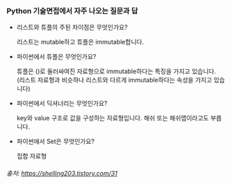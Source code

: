 ### Python 기술면접에서 자주 나오는 질문과 답

- 리스트와 튜플의 주된 차이점은 무엇인가요?

  리스트는 mutable하고 튜플은 immutable합니다.

- 파이썬에서 튜플은 무엇인가요?

  튜플은 ()로 둘러싸여진 자료형으로 immutable하다는 특징을 가지고 있습니다. (리스트 자료형과 비슷하나 리스트와 다르게 immutable하다는 속성을 가지고 있습니다)

- 파이썬에서 딕셔너리는 무엇인가요?

  key와 value 구조로 값을 구성하는 자료형입니다. 해쉬 또는 해쉬맵이라고도 부릅니다.

- 파이썬에서 Set은 무엇인가요?

  집합 자료형

###### 출처: https://shelling203.tistory.com/31